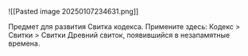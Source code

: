 ![[Pasted image 20250107234631.png]]

Предмет для развития Свитка кодекса. 
Примените здесь: Кодекс > Свитки > Свитки
Древний свиток, появившийся в незапамятные времена.